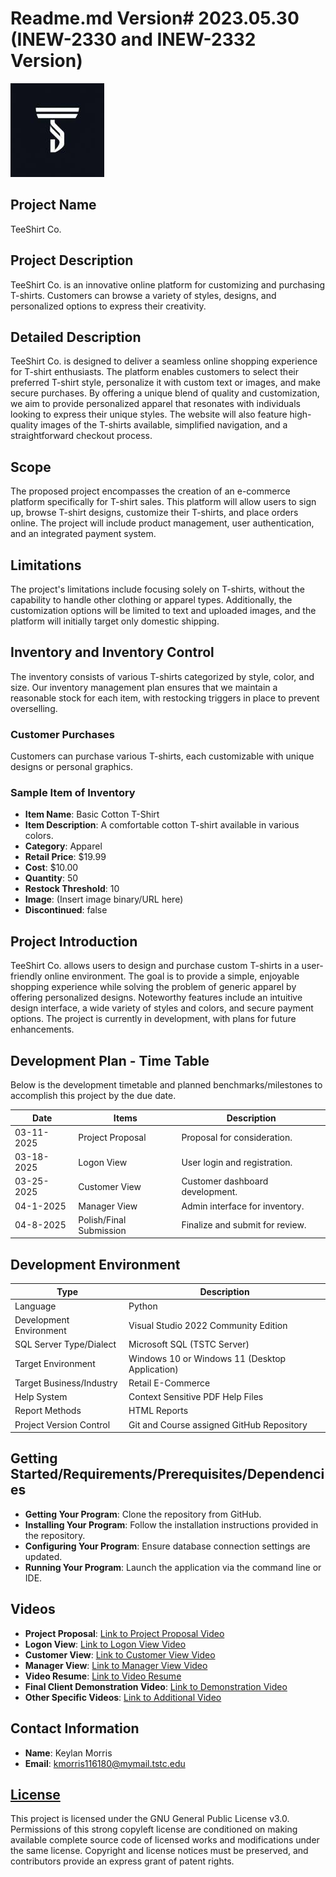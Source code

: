 # Readme.md Version# 2023.05.30 (INEW-2330 and INEW-2332 Version)

![Project Logo that shows a T with a S incorporated into it.](Icons/TeeShirtLogo2.jpg "TeeShirt Main Logo")

## Project Name
TeeShirt Co.

## Project Description
TeeShirt Co. is an innovative online platform for customizing and purchasing T-shirts. Customers can browse a variety of styles, designs, and personalized options to express their creativity.

## Detailed Description
TeeShirt Co. is designed to deliver a seamless online shopping experience for T-shirt enthusiasts. The platform enables customers to select their preferred T-shirt style, personalize it with custom text or images, and make secure purchases. By offering a unique blend of quality and customization, we aim to provide personalized apparel that resonates with individuals looking to express their unique styles. The website will also feature high-quality images of the T-shirts available, simplified navigation, and a straightforward checkout process.

## Scope
The proposed project encompasses the creation of an e-commerce platform specifically for T-shirt sales. This platform will allow users to sign up, browse T-shirt designs, customize their T-shirts, and place orders online. The project will include product management, user authentication, and an integrated payment system.

## Limitations
The project's limitations include focusing solely on T-shirts, without the capability to handle other clothing or apparel types. Additionally, the customization options will be limited to text and uploaded images, and the platform will initially target only domestic shipping.

## Inventory and Inventory Control
The inventory consists of various T-shirts categorized by style, color, and size. Our inventory management plan ensures that we maintain a reasonable stock for each item, with restocking triggers in place to prevent overselling. 

### Customer Purchases
Customers can purchase various T-shirts, each customizable with unique designs or personal graphics. 

### Sample Item of Inventory
- **Item Name**: Basic Cotton T-Shirt
- **Item Description**: A comfortable cotton T-shirt available in various colors.
- **Category**: Apparel
- **Retail Price**: $19.99
- **Cost**: $10.00
- **Quantity**: 50
- **Restock Threshold**: 10
- **Image**: (Insert image binary/URL here)
- **Discontinued**: false

## Project Introduction
TeeShirt Co. allows users to design and purchase custom T-shirts in a user-friendly online environment. The goal is to provide a simple, enjoyable shopping experience while solving the problem of generic apparel by offering personalized designs. Noteworthy features include an intuitive design interface, a wide variety of styles and colors, and secure payment options. The project is currently in development, with plans for future enhancements.

## Development Plan - Time Table
Below is the development timetable and planned benchmarks/milestones to accomplish this project by the due date.

| Date         | Items                  | Description                    |
|--------------|------------------------|--------------------------------|
| 03-11-2025   | Project Proposal       | Proposal for consideration.    |
| 03-18-2025   | Logon View             | User login and registration.   |
| 03-25-2025   | Customer View          | Customer dashboard development. |
| 04-1-2025   | Manager View           | Admin interface for inventory. |
| 04-8-2025   | Polish/Final Submission | Finalize and submit for review.|

## Development Environment
| Type                        | Description                                           |
|-----------------------------|-------------------------------------------------------|
| Language                    | Python                                                |
| Development Environment      | Visual Studio 2022 Community Edition                   |
| SQL Server Type/Dialect      | Microsoft SQL (TSTC Server)                          |
| Target Environment           | Windows 10 or Windows 11 (Desktop Application)      |
| Target Business/Industry     | Retail E-Commerce                                   |
| Help System                  | Context Sensitive PDF Help Files                      |
| Report Methods               | HTML Reports                                         |
| Project Version Control      | Git and Course assigned GitHub Repository            |

## Getting Started/Requirements/Prerequisites/Dependencies
- **Getting Your Program**: Clone the repository from GitHub.
- **Installing Your Program**: Follow the installation instructions provided in the repository.
- **Configuring Your Program**: Ensure database connection settings are updated.
- **Running Your Program**: Launch the application via the command line or IDE.

## Videos
- **Project Proposal**: [Link to Project Proposal Video](URL)
- **Logon View**: [Link to Logon View Video](URL)
- **Customer View**: [Link to Customer View Video](URL)
- **Manager View**: [Link to Manager View Video](URL)
- **Video Resume**: [Link to Video Resume](URL)
- **Final Client Demonstration Video**: [Link to Demonstration Video](URL)
- **Other Specific Videos**: [Link to Additional Video](URL)

## Contact Information
- **Name**: Keylan Morris
- **Email**: kmorris116180@mymail.tstc.edu

## [License](LICENSE)
This project is licensed under the GNU General Public License v3.0. Permissions of this strong copyleft license are conditioned on making available complete source code of licensed works and modifications under the same license. Copyright and license notices must be preserved, and contributors provide an express grant of patent rights.
